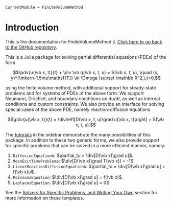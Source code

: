 ```@meta
CurrentModule = FiniteVolumeMethod
```

# Introduction

This is the documentation for FiniteVolumeMethod.jl. [Click here to go back to the GitHub repository](https://github.com/SciML/FiniteVolumeMethod.jl).

This is a Julia package for solving partial differential equations (PDEs) of the form

```math
\pdv{u(\vb x, t)}{t} + \div \vb q(\vb x, t, u) = S(\vb x, t, u), \quad (x, y)^{\mkern-1.5mu\mathsf{T}} \in \Omega \subset \mathbb R^2,\,t>0,
```

using the finite volume method, with additional support for steady-state problems and for systems of PDEs of the above form. We support Neumann, Dirichlet, and boundary conditions on $\mathrm du/\mathrm dt$, as well as internal conditions and custom constraints. We also provide an interface for solving special cases of the above PDE, namely reaction-diffusion equations

```math
\pdv{u(\vb x, t)}{t} = \div\left[D(\vb x, t, u)\grad u(\vb x, t)\right] + S(\vb x, t, u).
```

The [tutorials](tutorials/overview.md) in the sidebar demonstrate the many possibilities of this package. In addition to these two generic forms, we also provide support for specific problems that can be solved in a more efficient manner, namely:

 1. `DiffusionEquation`s: $\partial_tu = \div[D(\vb x)\grad u]$.
 2. `MeanExitTimeProblem`s: $\div[D(\vb x)\grad T(\vb x)] = -1$.
 3. `LinearReactionDiffusionEquation`s: $\partial_tu = \div[D(\vb x)\grad u] + f(\vb x)u$.
 4. `PoissonsEquation`: $\div[D(\vb x)\grad u]  = f(\vb x)$.
 5. `LaplacesEquation`: $\div[D(\vb x)\grad u] = 0$.

See the [Solvers for Specific Problems, and Writing Your Own](wyos/overview.md) section for more information on these templates.
